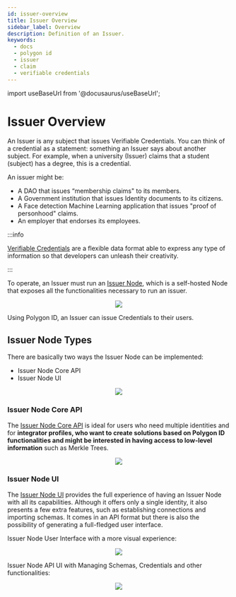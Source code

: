```yaml
---
id: issuer-overview
title: Issuer Overview
sidebar_label: Overview
description: Definition of an Issuer.
keywords: 
  - docs
  - polygon id
  - issuer
  - claim
  - verifiable credentials
---
```


import useBaseUrl from '@docusaurus/useBaseUrl';

# Issuer Overview

An Issuer is any subject that issues Verifiable Credentials. You can think of a credential as a statement: something an Issuer says about another subject. For example, when a university (Issuer) claims that a student (subject) has a degree, this is a credential.

An issuer might be: 

- A DAO that issues “membership claims" to its members.
- A Government institution that issues Identity documents to its citizens.
- A Face detection Machine Learning application that issues "proof of personhood" claims. 
- An employer that endorses its employees.

:::info

[Verifiable Credentials](https://www.w3.org/TR/vc-data-model/) are a flexible data format able to express any type of information so that developers can unleash their creativity.

:::

To operate, an Issuer must run an [Issuer Node](/docs/issuer-node/issuer-node-overview.md), which is a self-hosted Node that exposes all the functionalities necessary to run an issuer.

<div align="center">
<img src= {useBaseUrl("img/issuer-intro.png")} align="center" />
</div>

Using Polygon ID, an Issuer can issue Credentials to their users.

## Issuer Node Types
There are basically two ways the Issuer Node can be implemented:

- Issuer Node Core API
- Issuer Node UI

<div align="center">
<img src= {useBaseUrl("img/whole-infra.png")} align="center" />
</div>

### Issuer Node Core API
The [Issuer Node Core API](issuer-core.md) is ideal for users who need multiple identities and for **integrator profiles, who want to create solutions based on Polygon ID functionalities and might be interested in having access to low-level information** such as Merkle Trees. 

<div align="center">
<img src= {useBaseUrl("img/3001.png")} align="center" />
</div>

### Issuer Node UI
The [Issuer Node UI](issuer-node-ui.md) provides the full experience of having an Issuer Node with all its capabilities. Although it offers only a single identity, it also presents a few extra features, such as establishing connections and importing schemas. It comes in an API format but there is also the possibility of generating a full-fledged user interface. 

Issuer Node User Interface with a more visual experience:

<div align="center">
<img src= {useBaseUrl("img/8088.png")} align="center" />
</div>

Issuer Node API UI with Managing Schemas, Credentials and other functionalities:

<div align="center">
<img src= {useBaseUrl("img/3002.png")} align="center" />
</div>

